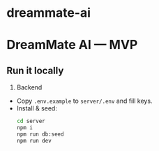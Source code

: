 # dreammate-ai
# DreamMate AI — MVP

## Run it locally

1) Backend
- Copy `.env.example` to `server/.env` and fill keys.
- Install & seed:
  ```bash
  cd server
  npm i
  npm run db:seed
  npm run dev
